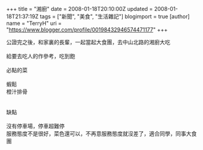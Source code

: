 +++
title = "湘廚"
date = 2008-01-18T20:10:00Z
updated = 2008-01-18T21:37:19Z
tags = ["新聞", "美食", "生活雜記"]
blogimport = true 
[author]
	name = "TerryH"
	uri = "https://www.blogger.com/profile/00198432946574471177"
+++

公證完之後，和家裏的長輩，一起當起大食團，去中山北路的湘廚大吃<br /><br />給要去吃人的作參考，吃到飽<br /><br />必點的菜<br /><br />蝦鬆<br />橙汁排骨<br /><br /><br />缺點<br /><br />沒有停車場，停車超難停<br />服務態度不是很好，菜色還可以，不再意服務態度就沒差了，適合同學，同事大食團
